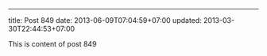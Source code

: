 ---
title: Post 849
date: 2013-06-09T07:04:59+07:00
updated: 2013-03-30T22:44:53+07:00

This is content of post 849